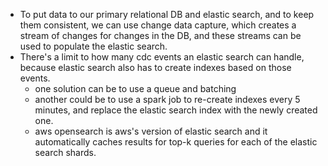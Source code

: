 - To put data to our primary relational DB and elastic search, and to keep them consistent, we can use change data capture, which creates a stream of changes for changes in the DB, and these streams can be used to populate the elastic search.
- There's a limit to how many cdc events an elastic search can handle, because elastic search also has to create indexes based on those events.
  - one solution can be to use a queue and batching
  - another could be to use a spark job to re-create indexes every 5 minutes, and replace the elastic search index with the newly created one.
  - aws opensearch is aws's version of elastic search and it automatically caches results for top-k queries for each of the elastic search shards.